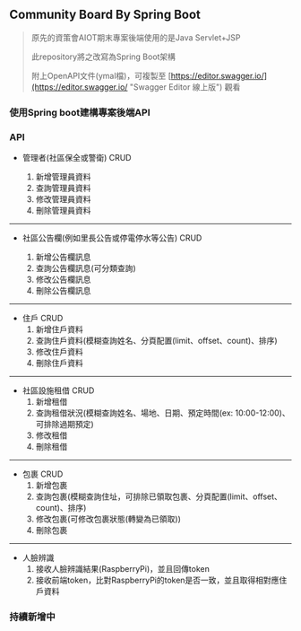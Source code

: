 ## Community Board By Spring Boot

> 原先的資策會AIOT期末專案後端使用的是Java Servlet+JSP
>
> 此repository將之改寫為Spring Boot架構
>
> 附上OpenAPI文件(ymal檔)，可複製至 [https://editor.swagger.io/](https://editor.swagger.io/ "Swagger Editor 線上版")  觀看

### 使用Spring boot建構專案後端API

### API ###

- 管理者(社區保全或警衛) CRUD

	1. 新增管理員資料
	2. 查詢管理員資料
	3. 修改管理員資料
	4. 刪除管理員資料

----------
- 社區公告欄(例如里長公告或停電停水等公告) CRUD

	1. 新增公告欄訊息
	2. 查詢公告欄訊息(可分類查詢)
	3. 修改公告欄訊息
	4. 刪除公告欄訊息

----------
- 住戶 CRUD
	1. 新增住戶資料
	2. 查詢住戶資料(模糊查詢姓名、分頁配置(limit、offset、count)、排序)
	3. 修改住戶資料
	4. 刪除住戶資料

----------
- 社區設施租借 CRUD
	1. 新增租借
	2. 查詢租借狀況(模糊查詢姓名、場地、日期、預定時間(ex: 10:00-12:00)、可排除過期預定)
	3. 修改租借
	4. 刪除租借

----------
- 包裹 CRUD
	1. 新增包裹
	2. 查詢包裹(模糊查詢住址，可排除已領取包裹、分頁配置(limit、offset、count)、排序)
	3. 修改包裹(可修改包裹狀態(轉變為已領取))
	4. 刪除包裹

----------
- 人臉辨識
	1. 接收人臉辨識結果(RaspberryPi)，並且回傳token
	2. 接收前端token，比對RaspberryPi的token是否一致，並且取得相對應住戶資料

### 持續新增中
